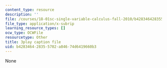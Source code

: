 ```yaml
---
content_type: resource
description: ''
file: /courses/18-01sc-single-variable-calculus-fall-2010/b428346428355702a84674d6419660b3_BGE3wb7H2PA.vtt
file_type: application/x-subrip
learning_resource_types: []
ocw_type: OCWFile
resourcetype: Other
title: 3play caption file
uid: b4283464-2835-5702-a846-74d6419660b3
---
```

None

